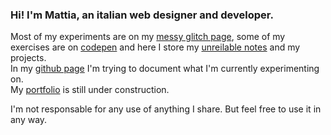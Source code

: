 ### Hi! I'm Mattia, an italian web designer and developer.

Most of my experiments are on my [messy glitch page](https://glitch.com/@lichfolky), some of my exercises are on [codepen](https://codepen.io/collection/pgyJoe) and here I store my [unreilable notes](https://github.com/lichfolky/grimoire) and my projects.    
In my [github page]( https://lichfolky.github.io/) I'm trying to document what I'm currently experimenting on.  
My [portfolio]( https://lichfolky.com/) is still under construction.  


I'm not responsable for any use of anything I share. 
But feel free to use it in any way.

<!--
**lichfolky/lichfolky** is a ✨ _special_ ✨ repository because its `README.md` (this file) appears on your GitHub profile.

Here are some ideas to get you started:

- 🔭 I’m currently working on ...
- 🌱 I’m currently learning ...
- 👯 I’m looking to collaborate on ...
- 🤔 I’m looking for help with ...
- 💬 Ask me about ...
- 📫 How to reach me: ...
- 😄 Pronouns: ...
- ⚡ Fun fact: ...
-->
